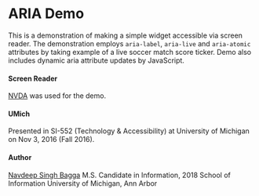 # ARIA Demo

This is a demonstration of making a simple widget accessible via screen reader. The demonstration employs `aria-label`, `aria-live` and `aria-atomic` attributes by taking example of a live soccer match score ticker. Demo also includes dynamic aria attribute updates by JavaScript.

#### Screen Reader
[NVDA](https://www.nvaccess.org/) was used for the demo.

#### UMich
Presented in SI-552 (Technology & Accessibility) at University of Michigan on Nov 3, 2016 (Fall 2016).

#### Author
[Navdeep Singh Bagga](mailto:navdeepb@umich.edu "navdeepb@umich.edu")
M.S. Candidate in Information, 2018
School of Information
University of Michigan, Ann Arbor